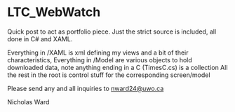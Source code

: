 LTC_WebWatch
============
Quick post to act as portfolio piece. Just the strict source is included, all done in C# and XAML.

Everything in /XAML is xml defining my views and a bit of their characteristics,
Everything in /Model are various objects to hold downloaded data, note anything ending in a C (TimesC.cs) is a collection
All the rest in the root is control stuff for the corresponding screen/model

Please send any and all inquiries to nward24@uwo.ca

Nicholas Ward
